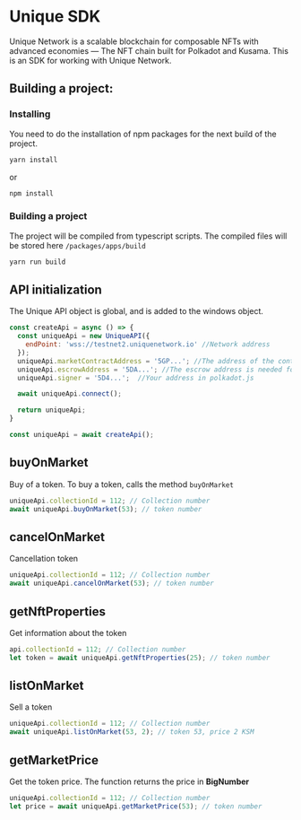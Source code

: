 # Unique SDK

Unique Network is a scalable blockchain for composable NFTs with advanced economies — The NFT chain built for Polkadot and Kusama.
This is an SDK for working with Unique Network.

## Building a project:

### Installing
You need to do the installation of npm packages for the next build of the project.
```bash
yarn install
```
or
```bash
npm install
```

### Building a project
The project will be compiled from typescript scripts. The compiled files will be stored here `/packages/apps/build`
```bash
yarn run build
```

## API initialization
The Unique API object is global, and is added to the windows object.
```js
const createApi = async () => {
  const uniqueApi = new UniqueAPI({
    endPoint: 'wss://testnet2.uniquenetwork.io' //Network address
  });
  uniqueApi.marketContractAddress = '5GP...'; //The address of the contract, you need if you will buy or sell tokens.
  uniqueApi.escrowAddress = '5DA...'; //The escrow address is needed for the purchase and sale of tokens
  uniqueApi.signer = '5D4...';  //Your address in polkadot.js

  await uniqueApi.connect();

  return uniqueApi;
}

const uniqueApi = await createApi();
```

## buyOnMarket
Buy of a token. To buy a token, calls the method `buyOnMarket`
```js
uniqueApi.collectionId = 112; // Collection number
await uniqueApi.buyOnMarket(53); // token number
```
## cancelOnMarket
Cancellation token
```js
uniqueApi.collectionId = 112; // Collection number
await uniqueApi.cancelOnMarket(53); // token number
```

## getNftProperties
Get information about the token
```js
api.collectionId = 112; // Collection number
let token = await uniqueApi.getNftProperties(25); // token number
```

## listOnMarket
Sell a token
```js
uniqueApi.collectionId = 112; // Collection number
await uniqueApi.listOnMarket(53, 2); // token 53, price 2 KSM
```

## getMarketPrice
Get the token price. The function returns the price in **BigNumber**
```js
uniqueApi.collectionId = 112; // Collection number
let price = await uniqueApi.getMarketPrice(53); // token number
```
